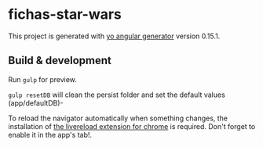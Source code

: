 # fichas-star-wars

This project is generated with [yo angular generator](https://github.com/yeoman/generator-angular)
version 0.15.1.

## Build & development

Run `gulp` for preview.

`gulp resetDB` will clean the persist folder and set the default values (app/defaultDB)-

To reload the navigator automatically when something changes, the installation of [the livereload extension for chrome](https://chrome.google.com/webstore/detail/livereload/jnihajbhpnppcggbcgedagnkighmdlei) is required. Don't forget to enable it in the app's tab!.
